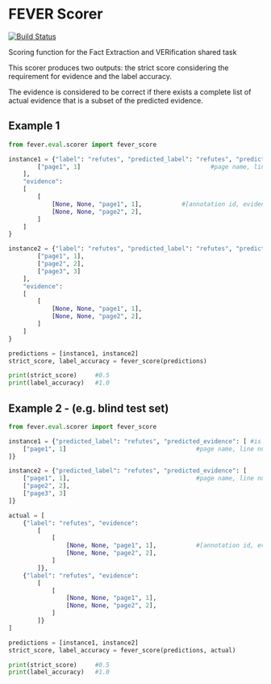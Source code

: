 # FEVER Scorer

[![Build Status](https://travis-ci.org/sheffieldnlp/fever-scorer.svg?branch=master)](https://travis-ci.org/sheffieldnlp/fever-scorer)

Scoring function for the Fact Extraction and VERification shared task

This scorer produces two outputs: the strict score considering the requirement for evidence and the label accuracy.

The evidence is considered to be correct if there exists a complete list of actual evidence that is a subset of the predicted evidence.

## Example 1
```python
from fever.eval.scorer import fever_score

instance1 = {"label": "refutes", "predicted_label": "refutes", "predicted_evidence": [ #is not strictly correct - missing (page2,2)
        ["page1", 1]                                    #page name, line number
    ], 
    "evidence":
    [
        [
            [None, None, "page1", 1],           #[annotation id, evidence id, page name, line number]
            [None, None, "page2", 2],
        ]
    ]
}

instance2 = {"label": "refutes", "predicted_label": "refutes", "predicted_evidence": [
        ["page1", 1],                                   
        ["page2", 2],
        ["page3", 3]                                    
    ], 
    "evidence":
    [
        [
            [None, None, "page1", 1],   
            [None, None, "page2", 2],
        ]
    ]
}

predictions = [instance1, instance2]
strict_score, label_accuracy = fever_score(predictions)

print(strict_score)     #0.5
print(label_accuracy)   #1.0
```



## Example 2 - (e.g. blind test set)
```python
from fever.eval.scorer import fever_score

instance1 = {"predicted_label": "refutes", "predicted_evidence": [ #is not strictly correct - missing (page2,2)
    ["page1", 1]                                    #page name, line number
]}

instance2 = {"predicted_label": "refutes", "predicted_evidence": [
    ["page1", 1],                                   #page name, line number
    ["page2", 2],
    ["page3", 3]
]}

actual = [
    {"label": "refutes", "evidence":
        [
            [
                [None, None, "page1", 1],           #[annotation id, evidence id, page name, line number]
                [None, None, "page2", 2],
            ]
        ]},
    {"label": "refutes", "evidence":
        [
            [
                [None, None, "page1", 1],
                [None, None, "page2", 2],
            ]
        ]}
]

predictions = [instance1, instance2]
strict_score, label_accuracy = fever_score(predictions, actual)

print(strict_score)     #0.5
print(label_accuracy)   #1.0
```
